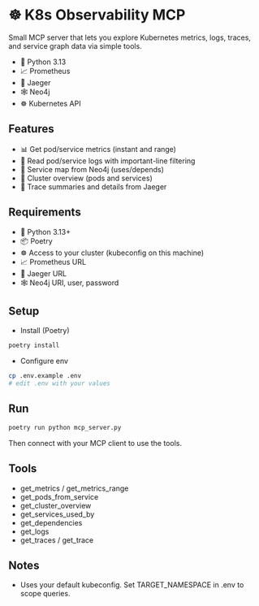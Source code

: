 # ☸️ K8s Observability MCP

Small MCP server that lets you explore Kubernetes metrics, logs, traces, and service graph data via simple tools.

- 🐍 Python 3.13
- 📈 Prometheus
- 🔎 Jaeger
- 🕸️ Neo4j
- ☸️ Kubernetes API

## Features

- 📊 Get pod/service metrics (instant and range)
- 📜 Read pod/service logs with important-line filtering
- 🔗 Service map from Neo4j (uses/depends)
- 🧭 Cluster overview (pods and services)
- 🧵 Trace summaries and details from Jaeger

## Requirements

- 🐍 Python 3.13+
- 📦 Poetry
- ☸️ Access to your cluster (kubeconfig on this machine)
- 📈 Prometheus URL
- 🔎 Jaeger URL
- 🕸️ Neo4j URI, user, password

## Setup

- Install (Poetry)

```bash
poetry install
```

- Configure env

```bash
cp .env.example .env
# edit .env with your values
```

## Run

```bash
poetry run python mcp_server.py
```
Then connect with your MCP client to use the tools.


## Tools

- get_metrics / get_metrics_range
- get_pods_from_service
- get_cluster_overview
- get_services_used_by
- get_dependencies
- get_logs
- get_traces / get_trace

## Notes

- Uses your default kubeconfig. Set TARGET_NAMESPACE in .env to scope queries.
